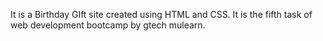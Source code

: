 It is a Birthday GIft site created using HTML and CSS. It is the fifth task of web development bootcamp by gtech mulearn.
